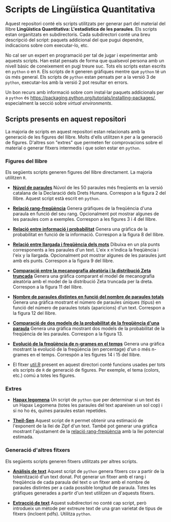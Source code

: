 # Scripts de Lingüística Quantitativa

Aquest repositori conté els scripts utilitzats per generar part del material
del llibre **Lingüística Quantitativa: L'estadística de les paraules**. Els
scripts estan organitzats en subdirectoris. Cada subdirectori conté una breu
descripció del script: paquets addicional del que pugui dependre, indicacions
sobre com executar-lo, etc.

No cal ser un expert en programació per tal de jugar i experimentar amb aquests
scripts. Han estat pensats de forma que qualsevol persona amb un nivell bàsic
de coneixement en pugi treure suc. Tots els scripts estan escrits en `python` o
en `R`. Els scripts de `R` generen gràfiques mentre que `python` té un ús més
general. Els scripts de `python` estan pensats per a la versió 3 de `python`,
executar-los amb la versió 2 pot resultar en errors.

Un bon recurs amb informació sobre com instal·lar paquets addicionals per a
`python` és https://packaging.python.org/tutorials/installing-packages/,
especialment la secció sobre *virtual environments*.

## Scripts presents en aquest repositori

La majoria de scripts en aquest repositori estan relacionats amb la generació
de les figures del llibre. Molts d'ells utilitzen `R` per a la generació de
figures. D'altres son "extres" que permeten fer comprovacions sobre el
material o generar fitxers intermedis i que solen estar en `python`.

### Figures del llibre

Els següents scripts generen figures del llibre directament. La majoria
utilitzen `R`.

* [**Núvol de paraules**](word_cloud) Núvol de les 50 paraules més freqüents en
  la versió catalana de la Declaració dels Drets Humans. Correspon a la figura
  2 del llibre. Aquest script està escrit en `python`.
  
* [**Relació rang-freqüència**](rank_frequency) Genera gràfiques de la
  freqüència d'una paraula en funció del seu rang. Opcionalment pot mostrar
  algunes de les paraules com a exemples. Correspon a les figures 3 i 4 del
  llibre.
  
* [**Relació entre informació i probabilitat**](information_probability) Genera
  una gràfica de la probabilitat en funció de la informació. Correspon a la
  figura 8 del llibre.
  
* [**Relació entre llargada i freqüència dels mots**](length_frequency) Dibuixa
  en un pla punts corresponents a les paraules d'un text. L'eix x n'indica la
  freqüència i l'eix y la llargada. Opcionalment pot mostrar algunes de les
  paraules junt amb els punts. Correspon a la figura 9 del llibre.
  
* [**Comparació entre la mecanografia aleatòria i la distribució Zeta
  truncada**](typing_zeta) Genera una gràfica comparant el model de
  mecanografia aleatòria amb el model de la distribució Zeta truncada per la
  dreta. Correspon a la figura 11 del llibre.
  
* [**Nombre de paraules distintes en funció del nombre de paraules
  totals**](distinct_total) Genera una gràfica mostrant el número de paraules
  úniques (tipus) en funció del número de paraules totals (aparicions) d'un
  text. Correspon a la figura 12 del llibre.
  
* [**Comparació de dos models de la probabilitat de la freqüència d'una
  paraula**](compare_frequency_probability) Genera una gràfica mostrant dos
  models de la probabilitat de la freqüència de les paraules. Correspon a la
  figura 13.
  
* [**Evolució de la freqüència de n-grames en el temps**](frequency_evolution)
  Genera una gràfica mostrant la evolució de la freqüència (en percentage) d'un
  o més n-grames en el temps. Correspón a les figures 14 i 15 del llibre.
  
* El fitxer [util.R](util.R) present en aquest directori conté funcions usades
  per tots els scripts de `R` de generació de figures. Per exemple, el tema
  (colors, etc.) comú a totes les figures.
  
### Extres
  
* [**Hapax legomena**](hapax_legomena) Un script de `python` que per determinar
  si un text és un Hapax Legomena (totes les paraules del text apareixen un sol
  cop) i si no ho és, quines paraules estan repetides.

* [**Theil-Sen**](theil_sen) Aquest script de `R` permet obtenir una estimació de
  l'exponent de la llei de Zipf d'un text. També pot generar una gràfica
  mostrant l'ajustament de la [relació rang-freqüència](rank_frequency) amb la
  llei potencial estimada.
  
### Generació d'altres fitxers

Els següents scripts generen fitxers utilitzats per altres scripts.
  
* [**Anàlisis de text**](text_analysis) Aquest script de `python` genera
  fitxers csv a partir de la tokenització d'un text donat. Pot generar un
  fitxer amb el rang i freqüència de cada paraula del text o un fitxer amb el
  nombre de paraules distintes per a cada possible longitud de paraula. Totes
  les gràfiques generades a partir d'un text utilitzen un d'aquests fitxers.
  
* [**Extracció de text**](text_extraction) Aquest subdirectori no conté cap
  script, però introdueix un mètode per extreure text de una gran varietat de
  tipus de fitxers (incloent pdfs). Utilitza `python`.
